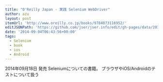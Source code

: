 ```yaml
---
title: "O'Reilly Japan - 実践 Selenium WebDriver"
author: azu
layout: post
itemUrl: 'http://www.oreilly.co.jp/books/9784873116952/'
editJSONPath: 'https://github.com/jser/jser.info/edit/gh-pages/data/2014/09/index.json'
date: '2014-09-04T06:43:56+00:00'
tags:
  - Selenium
  - book
  - ios
  - Android
---
```

2014年09月18日 発売
Seleniumについての書籍。
ブラウザやiOS/Androidのテストについて扱う
